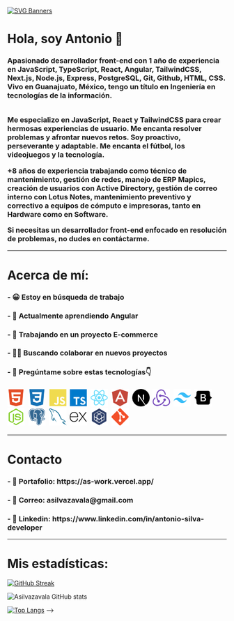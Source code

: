 [![SVG Banners](https://svg-banners.vercel.app/api?type=typeWriter&text1=Antonio%20Silva%20Front-end%20Developer👩‍💻&width=1000&height=200)](https://github.com/Akshay090/svg-banners)
<div id="header">
 <h1 align="left">Hola, soy Antonio 👋</h1>
 <h3 align="left">Apasionado desarrollador front-end con 1 año de experiencia en JavaScript, TypeScript, React, Angular, TailwindCSS, Next.js, Node.js, Express, PostgreSQL, Git, Github, HTML, CSS. Vivo en Guanajuato, México, tengo un título en Ingeniería en tecnologías de la información.<br></br>

Me especializo en JavaScript, React y TailwindCSS para crear hermosas experiencias de usuario. Me encanta resolver problemas y afrontar nuevos retos. Soy proactivo, perseverante y adaptable. Me encanta el fútbol, los videojuegos y la tecnología.

+8 años de experiencia trabajando como técnico de mantenimiento, gestión de redes, manejo de ERP Mapics, creación de usuarios con Active Directory, gestión de correo interno con Lotus Notes, mantenimiento preventivo y correctivo a equipos de cómputo e impresoras, tanto en Hardware como en Software.

Si necesitas un desarrollador front-end enfocado en resolución de problemas, no dudes en contáctarme.
  </h3>
</div>

---

###
<h1 align="left">Acerca de mí:</h1>
<h3>- 😀 Estoy en búsqueda de trabajo</h3>

<h3>- 💪 Actualmente aprendiendo Angular</h3>

<h3>- 🔭 Trabajando en un proyecto E-commerce</h3>

<h3>- 👯‍♂️ Buscando colaborar en nuevos proyectos</h3>                                                 
               
 <h3>- 🙉 Pregúntame sobre estas tecnologías👇</h3>
<h3 My skills:</h3>
<div align="left">
  <div>
    <img src="https://github.com/devicons/devicon/blob/master/icons/html5/html5-plain.svg" 
     title="HTML5" alt="HTML5" width="40" height="40"/>&nbsp;
    <img src="https://github.com/devicons/devicon/blob/master/icons/css3/css3-plain.svg" 
     title="CSS3" alt="CSS3" width="40" height="40"/>&nbsp;
    <img src="https://github.com/devicons/devicon/blob/master/icons/javascript/javascript-plain.svg" 
      title="JavaScript" alt="JavaScript" width="40" height="40"/>&nbsp;
    <img src="https://github.com/devicons/devicon/blob/master/icons/typescript/typescript-plain.svg" 
      title="TypeScript" alt="TypeScript" width="40" height="40"/>&nbsp;
    <img src="https://github.com/devicons/devicon/blob/master/icons/react/react-original.svg" 
     title="React" alt="React" width="40" height="40"/>&nbsp;
    <img src="https://github.com/devicons/devicon/blob/master/icons/angularjs/angularjs-plain.svg" 
     title="Angular" alt="Angular" width="40" height="40"/>&nbsp;
    <img src="https://github.com/devicons/devicon/blob/master/icons/nextjs/nextjs-original.svg" 
     title="Next.js" alt="Next.js" width="40" height="40"/>&nbsp;
    <img src="https://github.com/devicons/devicon/blob/master/icons/redux/redux-original.svg" 
     title="Redux" alt="Redux" width="40" height="40"/>&nbsp;
    <img src="https://github.com/devicons/devicon/blob/master/icons/tailwindcss/tailwindcss-plain.svg" 
     title="TailwindCSS" alt="TailwindCSS" width="40" height="40"/>&nbsp;
    <img src="https://github.com/devicons/devicon/blob/master/icons/bootstrap/bootstrap-plain.svg" 
     title="Bootstrap" alt="Bootstrap" width="40" height="40"/>&nbsp;
    <img src="https://github.com/devicons/devicon/blob/master/icons/nodejs/nodejs-plain.svg" 
     title="Node.js" alt="Node.js" width="40" height="40"/>&nbsp;
    <img src="https://github.com/devicons/devicon/blob/master/icons/postgresql/postgresql-plain.svg" 
     title="PostgreSQL" alt="PostgreSQL" width="40" height="40"/>&nbsp;
    <img src="https://github.com/devicons/devicon/blob/master/icons/mysql/mysql-plain.svg" 
     title="MySQL" alt="MySQL" width="40" height="40"/>&nbsp;
    <img src="https://github.com/devicons/devicon/blob/master/icons/express/express-original.svg" 
     title="Express" alt="Express" width="40" height="40"/>&nbsp;
    <img src="https://github.com/devicons/devicon/blob/master/icons/sequelize/sequelize-plain.svg" 
     title="Sequelize" alt="Sequelize" width="40" height="40"/>&nbsp;
    <img src="https://github.com/devicons/devicon/blob/master/icons/git/git-plain.svg" 
     title="Git" alt="Git" width="40" height="40"/>&nbsp;
  </div>
</div>

---

 ### 
 <h1 align="left">Contacto</h1>

<h3>- 💼 Portafolio: https://as-work.vercel.app/</h3>

<h3>- 📨 Correo: asilvazavala@gmail.com</h3>

<h3>- 💎 Linkedin: https://www.linkedin.com/in/antonio-silva-developer</h3>

---

### 
<h1 align="left">Mis estadísticas:</h1>

[![GitHub Streak](http://github-readme-streak-stats.herokuapp.com?user=Asilvazavala&theme=radical&hide_border=true&mode=weekly)](https://git.io/streak-stats)

![Asilvazavala GitHub stats](https://github-readme-stats.vercel.app/api?username=Asilvazavala&show_icons=true&theme=dark)

[![Top Langs](https://github-readme-stats.vercel.app/api/top-langs/?username=Asilvazavala&hide_progress=true)](https://github.com/Asilvazavala/github-readme-stats)
-->
